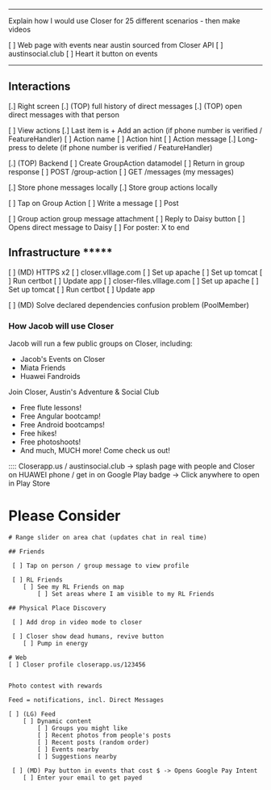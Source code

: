 
---------------------------------------------

Explain how I would use Closer for 25 different scenarios - then make videos

 [ ] Web page with events near austin sourced from Closer API
    [ ] austinsocial.club
    [ ] Heart it button on events

---------------------------------------------


## Interactions

 [.] Right screen
    [.] (TOP) full history of direct messages
    [.] (TOP) open direct messages with that person

 [ ] View actions
    [.] Last item is + Add an action (if phone number is verified / FeatureHandler)
        [ ] Action name
        [ ] Action hint
        [ ] Action message
    [.] Long-press to delete (if phone number is verified / FeatureHandler)

 [.] (TOP) Backend
    [ ] Create GroupAction datamodel
    [ ] Return in group response
    [ ] POST /group-action
    [ ] GET /messages (my messages)

 [.] Store phone messages locally
 [.] Store group actions locally

 [ ] Tap on Group Action
    [ ] Write a message
    [ ] Post

 [ ] Group action group message attachment
    [ ] Reply to Daisy button
        [ ] Opens direct message to Daisy
    [ ] For poster: X to end


## Infrastructure *****
 [ ] (MD) HTTPS x2
    [ ] closer.vlllage.com
        [ ] Set up apache
        [ ] Set up tomcat
        [ ] Run certbot
        [ ] Update app
    [ ] closer-files.vlllage.com
        [ ] Set up apache
        [ ] Set up tomcat
        [ ] Run certbot
        [ ] Update app

 [ ] (MD) Solve declared dependencies confusion problem (PoolMember)

### How Jacob will use Closer

Jacob will run a few public groups on Closer, including:

 - Jacob's Events on Closer
 - Miata Friends
 - Huawei Fandroids

Join Closer, Austin's Adventure & Social Club

 - Free flute lessons!
 - Free Angular bootcamp!
 - Free Android bootcamps!
 - Free hikes!
 - Free photoshoots!
 - And much, MUCH more!  Come check us out!

 :::: Closerapp.us / austinsocial.club -> splash page with people and Closer on HUAWEI phone / get in on Google Play badge
    -> Click anywhere to open in Play Store


# Please Consider

    # Range slider on area chat (updates chat in real time)

    ## Friends

     [ ] Tap on person / group message to view profile

     [ ] RL Friends
        [ ] See my RL Friends on map
            [ ] Set areas where I am visible to my RL Friends

    ## Physical Place Discovery

     [ ] Add drop in video mode to closer

     [ ] Closer show dead humans, revive button
        [ ] Pump in energy

    # Web
    [ ] Closer profile closerapp.us/123456


    Photo contest with rewards

    Feed = notifications, incl. Direct Messages

    [ ] (LG) Feed
        [ ] Dynamic content
            [ ] Groups you might like
            [ ] Recent photos from people's posts
            [ ] Recent posts (random order)
            [ ] Events nearby
            [ ] Suggestions nearby

     [ ] (MD) Pay button in events that cost $ -> Opens Google Pay Intent
        [ ] Enter your email to get payed

